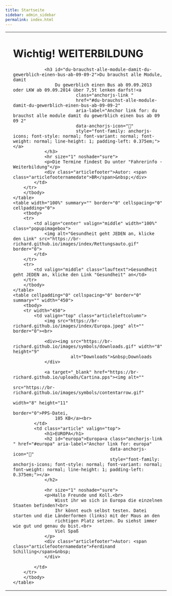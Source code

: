 ```yaml
---
title: Startseite
sidebar: admin_sidebar
permalink: index.html
---
```

<div class="post-content">
    <table cellpadding="0" cellspacing="0" border="0" summary="" width="450">
        <tbody>
        <tr width="450">
            <td valign="top" class="articleleftcolumn">
                <img src="https://br-richard.github.io/images/index/schule_04.gif" alt="" border="0"><br>
            </td>
            <td class="article" valign="top">
                <h1>Wichtig! WEITERBILDUNG</h1>

                <h3 id="du-brauchst-alle-module-damit-du-gewerblich-einen-bus-ab-09-09-2">Du brauchst alle Module, damit
                    Du gewerblich einen Bus ab 09.09.2013 oder LKW ab 09.09.2014 über 7,5t lenken darfst!<a
                            class="anchorjs-link "
                            href="#du-brauchst-alle-module-damit-du-gewerblich-einen-bus-ab-09-09-2"
                            aria-label="Anchor link for: du brauchst alle module damit du gewerblich einen bus ab 09 09 2"
                            data-anchorjs-icon=""
                            style="font-family: anchorjs-icons; font-style: normal; font-variant: normal; font-weight: normal; line-height: 1; padding-left: 0.375em;"></a>
                </h3>
                <hr size="1" noshade="sure">
                <p>Die Termine findest Du unter "Fahrerinfo - Weiterbildung"</p>
                <div class="articlefooter">Autor: <span class="articlefooternamedate">BR</span>&nbsp;</div>
            </td>
        </tr>
        </tbody>
    </table>
    <table width="100%" summary="" border="0" cellspacing="0" cellpadding="0">
        <tbody>
        <tr>
            <td align="center" valign="middle" width="100%" class="popupimagebox">
                <img alt="Gesundheit geht JEDEN an, klicke den Link" src="https://br-richard.github.io/images/index/Rettungsauto.gif" border="0">
            </td>
        </tr>
        <tr>
            <td valign="middle" class="lauftext">Gesundheit geht JEDEN an, klicke den Link "Gesundheit" an</td>
        </tr>
        </tbody>
    </table>
    <table cellpadding="0" cellspacing="0" border="0" summary="" width="450">
        <tbody>
        <tr width="450">
            <td valign="top" class="articleleftcolumn">
                <img src="https://br-richard.github.io/images/index/Europa.jpeg" alt="" border="0"><br>

                <div><img src="https://br-richard.github.io/images/symbols/downloads.gif" width="8" height="9"
                          alt="Downloads">&nbsp;Downloads
                </div>

                <a target="_blank" href="https://br-richard.github.io/uploads/Cartina.pps"><img alt=""
                                                                                                src="https://br-richard.github.io/images/symbols/contentarrow.gif"
                                                                                                width="8" height="11"
                                                                                                border="0">PPS-Datei,
                    105 KB</a><br>
            </td>
            <td class="article" valign="top">
                <h1>EUROPA</h1>
                <h2 id="europa">Europa<a class="anchorjs-link " href="#europa" aria-label="Anchor link for: europa"
                                         data-anchorjs-icon=""
                                         style="font-family: anchorjs-icons; font-style: normal; font-variant: normal; font-weight: normal; line-height: 1; padding-left: 0.375em;"></a>
                </h2>

                <hr size="1" noshade="sure">
                <p>Hallo Freunde und Koll.<br>
                    Wisst ihr wo sich in Europa die einzelnen Staaten befinden?<br>
                    Ihr könnt euch selbst testen. Datei starten und die Länderformen (links) mit der Maus an den
                    richtigen Platz setzen. Du siehst immer wie gut und genau du bist.<br>
                    Viel Spaß
                </p>
                <div class="articlefooter">Autor: <span class="articlefooternamedate">Ferdinand Schilling</span>&nbsp;
                </div>

            </td>
        </tr>
        </tbody>
    </table>
</div>
